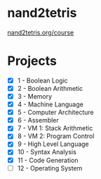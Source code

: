 # nand2tetris
[nand2tetris.org/course](nand2tetris.org/course)

# Projects
- [x] 1 - Boolean Logic
- [x] 2 - Boolean Arithmetic
- [x] 3 - Memory
- [x] 4 - Machine Language
- [x] 5 - Computer Architecture
- [x] 6 - Assembler
- [x] 7 - VM 1: Stack Arithmetic
- [x] 8 - VM 2: Program Control
- [x] 9 - High Level Language
- [x] 10 - Syntax Analysis
- [x] 11 - Code Generation
- [ ] 12 - Operating System
